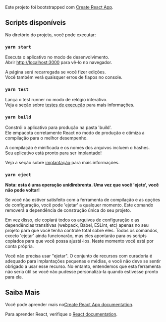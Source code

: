Este projeto foi bootstrapped com [Create React App](https://github.com/facebook/create-react-app).

## Scripts disponíveis

No diretório do projeto, você pode executar:

### `yarn start`

Executa o aplicativo no modo de desenvolvimento.<br />
Abrir [http://localhost:3000](http://localhost:3000) para vê-lo no navegador.

A página será recarregada se você fizer edições.<br />
Você também verá quaisquer erros de fiapos no console.

### `yarn test`

Lança o test runner no modo de relógio interativo.<br />
Veja a seção sobre [testes de execução](https://facebook.github.io/create-react-app/docs/running-tests) para mais informações.

### `yarn build`

Constrói o aplicativo para produção na pasta 'build'.<br />
Ele empacota corretamente React no modo de produção e otimiza a compilação para o melhor desempenho.

A compilação é minificada e os nomes dos arquivos incluem o hashes.<br />
Seu aplicativo está pronto para ser implantado!

Veja a seção sobre [implantação](https://facebook.github.io/create-react-app/docs/deployment) para mais informações.

### `yarn eject`

**Nota: esta é uma operação unidirebrenta. Uma vez que você 'ejete', você não pode voltar!**

Se você não estiver satisfeito com a ferramenta de compilação e as opções de configuração, você pode 'ejetar' a qualquer momento. Este comando removerá a dependência de construção única do seu projeto.

Em vez disso, ele copiará todos os arquivos de configuração e as dependências transitivas (webpack, Babel, ESLint, etc) apenas no seu projeto para que você tenha controle total sobre eles. Todos os comandos, exceto 'ejetar' ainda funcionarão, mas eles apontarão para os scripts copiados para que você possa ajustá-los. Neste momento você está por conta própria.

Você não precisa usar "ejetar". O conjunto de recursos com curadoria é adequado para implantações pequenas e médias, e você não deve se sentir obrigado a usar esse recurso. No entanto, entendemos que esta ferramenta não seria útil se você não pudesse personalizá-la quando estivesse pronto para ela.

## Saiba Mais

Você pode aprender mais no[Create React App documentation](https://facebook.github.io/create-react-app/docs/getting-started).

Para aprender React, verifique o
 [React documentation](https://reactjs.org/).
